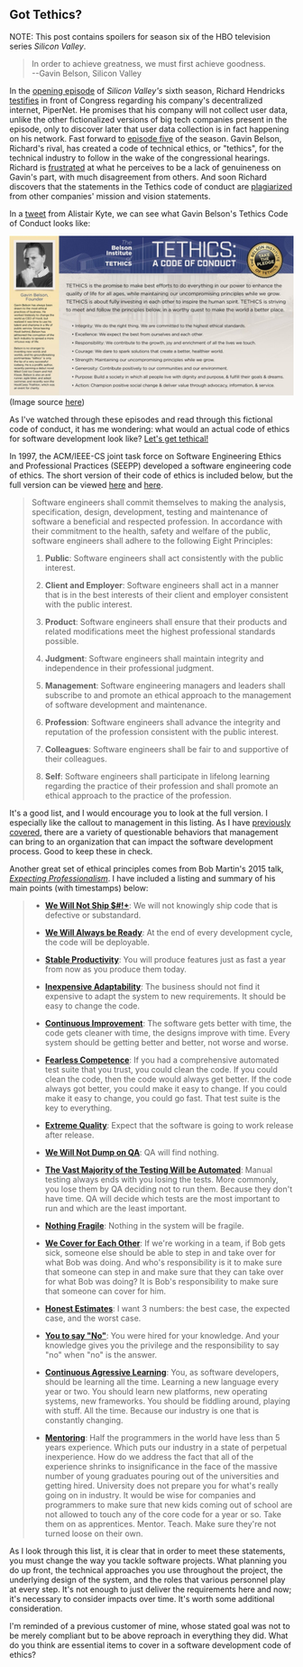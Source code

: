 ## Got Tethics?

NOTE: This post contains spoilers for season six of the HBO television series *Silicon Valley*.

> In order to achieve greatness, we must first achieve goodness.  
> --Gavin Belson, Silicon Valley

In the [opening episode](https://www.vulture.com/2019/10/silicon-valley-season-6-premiere-recap-episode-1.html) of *Silicon Valley's* sixth season, Richard Hendricks [testifies](https://www.youtube.com/watch?v=lXyeZA54bko) in front of Congress regarding his company's decentralized internet, PiperNet. He promises that his company will not collect user data, unlike the other fictionalized versions of big tech companies present in the episode, only to discover later that user data collection is in fact happening on his network. Fast forward to [episode five](https://www.vulture.com/2019/11/silicon-valley-recap-season-6-episode-5-tethics.html) of the season. Gavin Belson, Richard's rival, has created a code of technical ethics, or "tethics", for the technical industry to follow in the wake of the congressional hearings. Richard is [frustrated](https://www.youtube.com/watch?v=n9cdGXa-uyM) at what he perceives to be a lack of genuineness on Gavin's part, with much disagreement from others. And soon Richard discovers that the statements in the Tethics code of conduct are [plagiarized](https://www.youtube.com/watch?v=4SI9GfFJDz0) from other companies' mission and vision statements.

In a [tweet](https://twitter.com/alistairkyte/status/1199044721001271297) from Alistair Kyte, we can see what Gavin Belson's Tethics Code of Conduct looks like:

![Tethics: A Code of Conduct](/assets/images/Tethics.jpg)  
(Image source [here](https://twitter.com/alistairkyte/status/1199044721001271297))

As I've watched through these episodes and read through this fictional code of conduct, it has me wondering: what would an actual code of ethics for software development look like? [Let's get tethical!](https://vimeo.com/111360699)

In 1997, the ACM/IEEE-CS joint task force on Software Engineering Ethics and Professional Practices (SEEPP) developed a software engineering code of ethics. The short version of their code of ethics is included below, but the full version can be viewed [here](https://www.computer.org/education/code-of-ethics) and [here](https://ethics.acm.org/code-of-ethics/software-engineering-code/).

> Software engineers shall commit themselves to making the analysis, specification, design, development, testing and maintenance of software a beneficial and respected profession. In accordance with their commitment to the health, safety and welfare of the public, software engineers shall adhere to the following Eight Principles:
>  
> 1. **Public**: Software engineers shall act consistently with the public interest.
>  
> 2. **Client and Employer**: Software engineers shall act in a manner that is in the best interests of their client and employer consistent with the public interest.
>  
> 3. **Product**: Software engineers shall ensure that their products and related modifications meet the highest professional standards possible.
>  
> 4. **Judgment**: Software engineers shall maintain integrity and independence in their professional judgment.
>  
> 5. **Management**: Software engineering managers and leaders shall subscribe to and promote an ethical approach to the management of software development and maintenance.
>  
> 6. **Profession**: Software engineers shall advance the integrity and reputation of the profession consistent with the public interest.
>  
> 7. **Colleagues**: Software engineers shall be fair to and supportive of their colleagues.
>  
> 8. **Self**: Software engineers shall participate in lifelong learning regarding the practice of their profession and shall promote an ethical approach to the practice of the profession.

It's a good list, and I would encourage you to look at the full version. I especially like the callout to management in this listing. As I have [previously](https://www.matthewyancer.com/2023/10/17/software-organization-anti-patterns.html) [covered](https://www.matthewyancer.com/2023/10/19/project-estimation.html#:~:text=whole%20host), there are a variety of questionable behaviors that management can bring to an organization that can impact the software development process. Good to keep these in check.

Another great set of ethical principles comes from Bob Martin's 2015 talk, [*Expecting Professionalism*](https://youtu.be/BSaAMQVq01E?t=677). I have included a listing and summary of his main points (with timestamps) below:

> - [**We Will Not Ship $#!+**](https://youtu.be/BSaAMQVq01E?t=1404): We will not knowingly ship code that is defective or substandard.
>  
> - [**We Will Always be Ready**](https://youtu.be/BSaAMQVq01E?t=1537): At the end of every development cycle, the code will be deployable.
>  
> - [**Stable Productivity**](https://youtu.be/BSaAMQVq01E?t=1725): You will produce features just as fast a year from now as you produce them today.
>  
> - [**Inexpensive Adaptability**](https://youtu.be/BSaAMQVq01E?t=1950): The business should not find it expensive to adapt the system to new requirements. It should be easy to change the code.
>  
> - [**Continuous Improvement**](https://youtu.be/BSaAMQVq01E?t=2018): The software gets better with time, the code gets cleaner with time, the designs improve with time. Every system should be getting better and better, not worse and worse.
>  
> - [**Fearless Competence**](https://youtu.be/BSaAMQVq01E?t=2103): If you had a comprehensive automated test suite that you trust, you could clean the code. If you could clean the code, then the code would always get better. If the code always got better, you could make it easy to change. If you could make it easy to change, you could go fast. That test suite is the key to everything.
>  
> - [**Extreme Quality**](https://youtu.be/BSaAMQVq01E?t=2496): Expect that the software is going to work release after release.
>  
> - [**We Will Not Dump on QA**](https://youtu.be/BSaAMQVq01E?t=2593): QA will find nothing.
>  
> - [**The Vast Majority of the Testing Will be Automated**](https://youtu.be/BSaAMQVq01E?t=2842): Manual testing always ends with you losing the tests. More commonly, you lose them by QA deciding not to run them. Because they don't have time. QA will decide which tests are the most important to run and which are the least important.
>  
> - [**Nothing Fragile**](https://youtu.be/BSaAMQVq01E?t=3165): Nothing in the system will be fragile.
>  
> - [**We Cover for Each Other**](https://youtu.be/BSaAMQVq01E?t=3185): If we're working in a team, if Bob gets sick, someone else should be able to step in and take over for what Bob was doing. And who's responsibility is it to make sure that someone can step in and make sure that they can take over for what Bob was doing? It is Bob's responsibility to make sure that someone can cover for him.
>  
> - [**Honest Estimates**](https://youtu.be/BSaAMQVq01E?t=3284): I want 3 numbers: the best case, the expected case, and the worst case.
>  
> - [**You to say "No"**](https://youtu.be/BSaAMQVq01E?t=3578): You were hired for your knowledge. And your knowledge gives you the privilege and the responsibility to say "no" when "no" is the answer.
>  
> - [**Continuous Agressive Learning**](https://youtu.be/BSaAMQVq01E?t=3752): You, as software developers, should be learning all the time. Learning a new language every year or two. You should learn new platforms, new operating systems, new frameworks. You should be fiddling around, playing with stuff. All the time. Because our industry is one that is constantly changing.
>  
> - [**Mentoring**](https://youtu.be/BSaAMQVq01E?t=4028): Half the programmers in the world have less than 5 years experience. Which puts our industry in a state of perpetual inexperience. How do we address the fact that all of the experience shrinks to insignificance in the face of the massive number of young graduates pouring out of the universities and getting hired. University does not prepare you for what's really going on in industry. It would be wise for companies and programmers to make sure that new kids coming out of school are not allowed to touch any of the core code for a year or so. Take them on as apprentices. Mentor. Teach. Make sure they're not turned loose on their own.

As I look through this list, it is clear that in order to meet these statements, you must change the way you tackle software projects. What planning you do up front, the technical approaches you use throughout the project, the underlying design of the system, and the roles that various personnel play at every step. It's not enough to just deliver the requirements here and now; it's necessary to consider impacts over time. It's worth some additional consideration.

I'm reminded of a previous customer of mine, whose stated goal was not to be merely compliant but to be above reproach in everything they did. What do you think are essential items to cover in a software development code of ethics?
